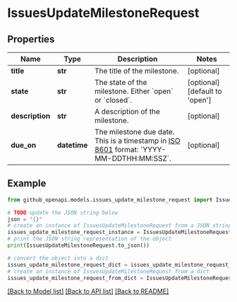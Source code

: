 # IssuesUpdateMilestoneRequest


## Properties

Name | Type | Description | Notes
------------ | ------------- | ------------- | -------------
**title** | **str** | The title of the milestone. | [optional] 
**state** | **str** | The state of the milestone. Either &#x60;open&#x60; or &#x60;closed&#x60;. | [optional] [default to 'open']
**description** | **str** | A description of the milestone. | [optional] 
**due_on** | **datetime** | The milestone due date. This is a timestamp in [ISO 8601](https://en.wikipedia.org/wiki/ISO_8601) format: &#x60;YYYY-MM-DDTHH:MM:SSZ&#x60;. | [optional] 

## Example

```python
from github_openapi.models.issues_update_milestone_request import IssuesUpdateMilestoneRequest

# TODO update the JSON string below
json = "{}"
# create an instance of IssuesUpdateMilestoneRequest from a JSON string
issues_update_milestone_request_instance = IssuesUpdateMilestoneRequest.from_json(json)
# print the JSON string representation of the object
print(IssuesUpdateMilestoneRequest.to_json())

# convert the object into a dict
issues_update_milestone_request_dict = issues_update_milestone_request_instance.to_dict()
# create an instance of IssuesUpdateMilestoneRequest from a dict
issues_update_milestone_request_from_dict = IssuesUpdateMilestoneRequest.from_dict(issues_update_milestone_request_dict)
```
[[Back to Model list]](../README.md#documentation-for-models) [[Back to API list]](../README.md#documentation-for-api-endpoints) [[Back to README]](../README.md)


